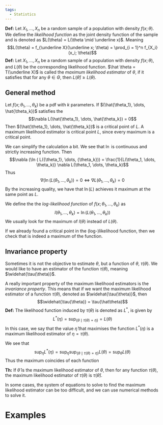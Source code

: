 ```yaml
---
tags:
  - Statistics
---
```

**Def:** Let $X_1, \dots, X_n$ be a random sample of a population with density $f(x; \theta)$. We define the *likelihood function* as the joint density function of the sample and is denoted as $L(\theta) = L(\theta \mid \underline x)$. Meaning $$L(\theta)  = f_{\underline X}(\underline x; \theta) = \prod_{i = 1}^n f_{X_i}(x_i; \theta)$$
**Def:** Let $X_1, \dots, X_n$ be a random sample of a population with density $f(x; \theta)$, and $L(\theta)$ be the corresponding likelihood function. $\hat \theta = T(\underline X)$ is called the *maximum likelihood estimator* of $\theta$, if it satisfies that for any $\theta \in \Theta$, then $L(\hat \theta) \ge L(\theta)$.

## General method

Let $f(x; \theta_1, \dots, \theta_k)$ be a pdf with $k$ parameters. If $(\hat{\theta_1}, \dots, \hat{\theta_k})$ satisfies the $$\nabla L(\hat{\theta_1}, \dots, \hat{\theta_k}) = 0$$
Then $(\hat{\theta_1}, \dots, \hat{\theta_k})$ is a critical point of $L$. A maximum likelihood estimator is critical point $L$, since every maximum is a critical point. 

We can simplify the calculation a bit. We see that $\ln$ is continuous and strictly increasing function. Then $$\nabla (\ln ( L({\theta_1}, \dots, {\theta_k})) =  \frac{1}{L(\theta_1, \dots, \theta_k)} \nabla L(\theta_1, \dots, \theta_k)$$
Thus $$\nabla (\ln ( L({\theta_1} , \dots, {\theta_k})) =  0 \iff  \nabla L(\theta_1, \dots, \theta_k) = 0$$
By the increasing quality, we have that $\ln(L)$ achieves it maximum at the same point as $L$. 

We define the the *log-likelihood function* of $f(x; \theta_1, \dots, \theta_k)$ as $$l(\theta_1, \dots, \theta_k) = \ln(L(\theta_1, \dots, \theta_k))$$We usually look for the maximum of $l(\theta)$ instead of $L(\theta)$. 

If we already found a critical point in the (log-)likelihood function, then we check that is indeed a maximum of the function. 

## Invariance property

Sometimes it is not the objective to estimate $\theta$, but a function of $\theta$, $\tau(\theta)$. We would like to have an estimator of the function $\tau(\theta)$, meaning $\widehat{\tau(\theta)}$.

A really important property of the maximum likelihood estimators is the *invariance property*. This means that if we want the maximum likelihood estimator of a function $\tau(\theta)$, denoted as $\widehat{\tau(\theta)}$, then $$\widehat{\tau(\theta)} = \tau(\hat\theta)$$
**Def:** The likelihood function induced by $\tau(\theta)$ is denoted as $L^*$, is given by $$L^*(\eta) = \sup_{\{\theta \mid \tau(\theta) = \eta\}} = L(\theta)$$
In this case, we say that the value $\hat \eta$ that maximises the function $L^*(\eta)$ is a maximum likelihood estimator of $\eta = \tau(\theta)$. 

We see that $$\sup_\eta L^* (\eta) = \sup_\eta \sup_{\{\theta \mid \tau(\theta)= \eta\}} L(\theta) = \sup_\theta L(\theta) $$
Thus the maximum coincides of each function

**Th:** If $\hat \theta$ is the maximum likelihood estimator of $\theta$, then for any function $\tau(\theta)$, the maximum likelihood estimator of $\tau(\theta)$ is $\tau(\hat \theta)$. 

In some cases, the system of equations to solve to find the maximum likelihood estimator can be too difficult, and we can use numerical methods to solve it. 

# Examples
